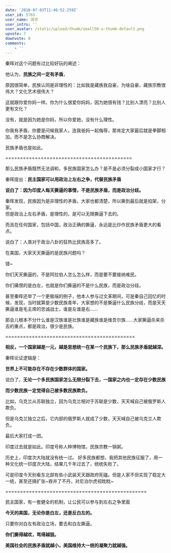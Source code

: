 ```yaml
---
date: '2018-07-03T11:46:52.259Z'
user_id: 5765
user_name: 流可
user_intro: ''
user_avatar: /static/upload/thumb/small50-u-thumb-default.png
upvote: 7
downvote: 0
comments:
    - ''
---
```


秦晖对这个问题有过比较好玩的阐述：  

他认为，**民族之间一定有矛盾**，

原因很简单，民族认同是非理性的：比如我是藏族我自豪，为啥自豪，藏族宗教很伟大？文化艺术很伟大？

这就跟你爱你妈一样。你为什么很爱你妈妈，因为她很有钱？比别人漂亮？比别人更有文化？

没有，就是因为她是你妈，所以你爱她，没有什么理性。

你我有矛盾，你要是问候我家人，连我爸妈一起侮辱，那肯定大家最后就是拳脚相加。而不是怎么协商解决。

民族矛盾也是如此。

\===========================================

那么民族矛盾既然无法调和，多民族国家怎么办？是不是必须分裂成小国家才行？

秦晖提出：**民主国家可以用政治上左右之争，代替民族矛盾**

**说白了：因为印度人每天撕逼的事情，不是民族矛盾，而是政治分歧。**

秦晖发现，民族因为是非理性的矛盾，大家也都清楚，所以撕到最后就是掐架，分家。  
但是政治上左右矛盾，是理性的，是可以无限撕逼下去的。

  

而且在任何国家，包括中国，政治正确的撕逼，永远是比炒作民族矛盾更大的看点。

说白了：人类对于政治八卦的狂热比民族高多了。

  

在美国，大家天天撕逼的是民族问题吗？

错~

你们天天撕逼的，不是阿拉伯人怎么怎么样，而是要不要接纳难民。

你们痛恨的是白左，也就是你们撕逼的不是什么民族，而是政治分歧。

  

甚至秦晖还举了一个更极端的例子，他本人参与过文革期间，可是秦自己回忆的时候，发现，当时就算是少数民族青年，大家想的不是撕逼什么民族分歧，而是天天撕逼谁是毛主席的忠诚战士，谁是左谁是右……

那会儿根本不分什么谁是汉族谁是壮族谁是藏族谁是维吾尔族……大家撕逼杀来杀去的重点，都是政治，很少是民族。

\============================================

**相反，一个国家越是一元，越是思想统一在某一个民族下，那么民族矛盾就越深。**

秦晖论证逻辑是：

**世界上不可能存在不存在少数群体的国家。**

说白了，**无论一个多民族国家怎么无限分裂下去，一国家之内也一定存在少数民族**

**而少数民族一定觉得自己被多数民族欺负。**

比如，乌克兰从苏联独立，因为乌克兰相对于苏联是少数，天天喊自己被俄罗斯人欺负。

但是乌克兰独立之后，它内部的俄罗斯人就成了少数，天天喊自己被乌克兰人欺负。

  

最后大家打成一团。

印度过去就是如此。印度号称人种博物馆，民族宗教一锅粥。

历史上，印度次大陆就没有统一过。 好多民族都想，我把其他民族征服了，用一种文化统一印度次大陆，结果几千年过去了，统统失败了。

可是印度今天别看东北部有些小武装天天跟政府死磕。但是人家不但实现了稳定大一统，甚至还搞扩张~吞并了不丹，对尼泊尔虎视眈眈~

\================================================  

  

民主国家，有一套健全的机制，让公民可以参与到左右之争里面

**今天的美国，无论你是白左，还是反白左的。**

只要你对白左有政治立场，要去和白左撕逼。

**你们撕得越欢，骂得越狠。**

**美国社会的民族矛盾就越小，美国维持大一统的凝聚力就越强。**
